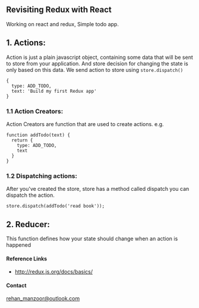Revisiting Redux with React
---

Working on react and redux, Simple todo app.

## 1. Actions:
Action is just a plain javascript object, containing some 
data that will be sent to store from your application. And 
store decision for changing the state is only based on 
this data. We send action to store using 
`store.dispatch()`

```
{
  type: ADD_TODO,
  text: 'Build my first Redux app'
}
```
### 1.1 Action Creators:
Action Creators are function that are used to create actions.
e.g.
```ecmascript 6
function addTodo(text) {
  return {
    type: ADD_TODO,
    text
  }
}
```

### 1.2 Dispatching actions:
After you've created the store, store has a method
called dispatch you can dispatch the action.

```ecmascript 6
store.dispatch(addTodo('read book'));
```


## 2. Reducer:
This function defines how your state should change when an action is happened

#### Reference Links
* http://redux.js.org/docs/basics/

#### Contact
[rehan_manzoor@outlook.com](mailto://rehan_manzoor@outlook.com)